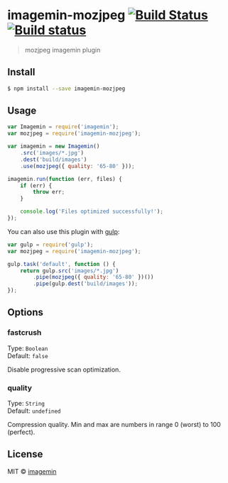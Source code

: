 # imagemin-mozjpeg [![Build Status](http://img.shields.io/travis/imagemin/imagemin-mozjpeg.svg?style=flat)](http://travis-ci.org/imagemin/imagemin-mozjpeg) [![Build status](https://ci.appveyor.com/api/projects/status/uuh7yi48erf4ykyo?svg=true)](https://ci.appveyor.com/project/ShinnosukeWatanabe/imagemin-mozjpeg)

> mozjpeg imagemin plugin


## Install

```bash
$ npm install --save imagemin-mozjpeg
```


## Usage

```js
var Imagemin = require('imagemin');
var mozjpeg = require('imagemin-mozjpeg');

var imagemin = new Imagemin()
	.src('images/*.jpg')
	.dest('build/images')
	.use(mozjpeg({ quality: '65-80' }));

imagemin.run(function (err, files) {
	if (err) {
		throw err;
	}

	console.log('Files optimized successfully!'); 
});
```

You can also use this plugin with [gulp](http://gulpjs.com):

```js
var gulp = require('gulp');
var mozjpeg = require('imagemin-mozjpeg');

gulp.task('default', function () {
	return gulp.src('images/*.jpg')
		.pipe(mozjpeg({ quality: '65-80' })())
		.pipe(gulp.dest('build/images'));
});
```


## Options

### fastcrush

Type: `Boolean`  
Default: `false`

Disable progressive scan optimization.

### quality

Type: `String`  
Default: `undefined`

Compression quality. Min and max are numbers in range 0 (worst) to 100 (perfect).


## License

MIT © [imagemin](https://github.com/imagemin)
